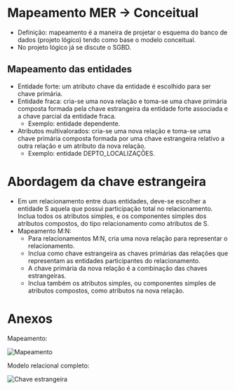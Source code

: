 # Mapeamento MER -> Conceitual
*   Definição: mapeamento é a maneira de projetar o esquema do banco de dados (projeto lógico) tendo como base o modelo conceitual.
*   No projeto lógico já se discute o SGBD.

## Mapeamento das entidades
*   Entidade forte: um atributo chave da entidade é escolhido para ser chave primária.
*   Entidade fraca: cria-se uma nova relação e toma-se uma chave primária composta formada pela chave estrangeira da entidade forte associada e a chave parcial da entidade fraca.
    *   Exemplo: entidade dependente.
*   Atributos multivalorados: cria-se uma nova relação e toma-se uma chave primária composta formada por uma chave estrangeira relativo a outra relação e um atributo da nova relação.
    *   Exemplo: entidade DEPTO_LOCALIZAÇÕES.

# Abordagem da chave estrangeira
*   Em um relacionamento entre duas entidades, deve-se escolher a entidade S aquela que possui participação total no relacionamento. Inclua todos os atributos simples, e os componentes simples dos atributos compostos, do tipo relacionamento como atributos de S.
*   Mapeamento M:N:
    *   Para relacionamentos M:N, cria uma nova relação para representar o relacionamento.
    *   Inclua como chave estrangeira as chaves primárias das relações que representam as entidades participantes do relacionamento.
    *   A chave primária da nova relação é a combinação das chaves estrangeiras.
    *   Inclua também os atributos simples, ou componentes simples de atributos compostos, como atributos na nova relação.
# Anexos

Mapeamento:

![Mapeamento](https://snag.gy/MPItOg.jpg)


Modelo relacional completo:

![Chave estrangeira](https://snag.gy/wpR63l.jpg)